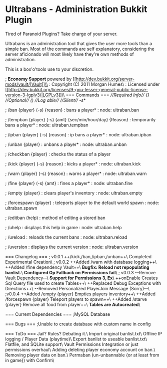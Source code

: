 # Ultrabans - Administration Bukkit Plugin
Tired of Paranoid Plugins? Take charge of your server.

Ultrabans is an administration tool that gives the user 
more tools than a simple ban. Most of the commands
are self explanatory, considering the server aficionado
will most likely have they're own methods of administration.

This is a box'o'tools use to your discretion.

; **Economy Support** powered by [[http://dev.bukkit.org/server-mods/vault/|Vault]]\\
: Copyright (C) 2011 Morgan Humes\\
: Licensed under [[http://dev.bukkit.org/licenses/9-gnu-lesser-general-public-license-version-3-lgplv3/|LGPLv3]]\\
=== Commands ===
 **//Required Info// {} //Optional// () //Log able//* //Silent// -s**

; /ban {player} (-s) {reason}
: bans a player*
: node: ultraban.ban

; /tempban {player} (-s) {amt} {sec/min/hour/day} {Reason}
: temporarily bans a player*
: node: ultraban.tempban

; /ipban {player} (-s) {reason}
: ip bans a player*
: node: ultraban.ipban

; /unban {player}
: unbans a player*
: node: ultraban.unban

; /checkban {player}
: checks the status of a player

; /kick {player} (-s) {reason}
: kicks a player*
: node: ultraban.kick

; /warn {player} (-s) {reason}
: warns a player*
: node: ultraban.warn

; /fine {player} (-s) {amt}
: fines a player*
: node: ultraban.fine

; /empty {player}
: clears player's inventory
: node: ultraban.empty

; /forcespawn {player}
: teleports player to the default world spawn
: node: ultraban.spawn

; /editban (help)
: method of editing a stored ban

; /uhelp
: displays this help in game
: node: ultraban.help

; /ureload
: reloads the current bans
: node: ultraban.reload

; /uversion
: displays the current version
: node: ultraban.version


=== Changelog ===
; v0.0.1
++/kick,/ban,/ipban,/unban++\\
Completed Experimental Creation\\
; v0.0.2
++Added /warn with database logging++\\
++Added /fine dependency Vault++\\
__Bugfix: Reload not repopulating banlist.__\\
__Configured Op Fallback on Permissions fail__\\
; v0.0.3
--Remove Vault Dependency--\\
__Support for Permissions 3, Ex__\\
++onEnable Creates Sql Query file used to create Tables++\\
++Replaced Debug Exceptions with Directions++\\
--Removed Personalized PlayerJoin Message (Sorry)--\\
;v0.0.4
++Added /empty {player} Empties players inventory++\\
++Added /forcespawn {player} Teleport players to spawn++\\
++Added /starve {player} Remove all food from player++\\
__Tables are Autocreated__\\

=== Current Dependencies ===
;MySQL Database

=== Bugs ===
;Unable to create database with custom name in config

=== ToDo ===
Jail? Rules? Debating it.\\
Import original banlist.txt\\
Offline IP logging / Player Data (playtime)\\
Export banlist to useable banlist.txt\\
Flatfile, and SQLite support\\
Vault Permissions Integration 
or just permissions overhaul\\
Adding deleting player economy account on ban.\\
Removing player data on ban.\\
Permaban (un-unbannable {or at least from in game}) with Confirm\\